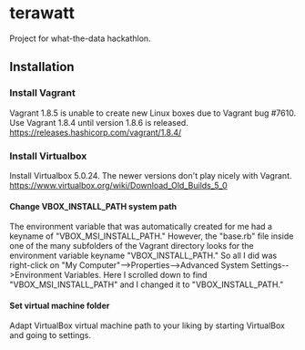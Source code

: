# terawatt
Project for what-the-data hackathlon.


## Installation

### Install Vagrant

Vagrant 1.8.5 is unable to create new Linux boxes due to Vagrant bug #7610. 
Use Vagrant 1.8.4 until version 1.8.6 is released.
https://releases.hashicorp.com/vagrant/1.8.4/

### Install Virtualbox

Install Virtualbox 5.0.24. The newer versions don't play nicely with Vagrant.
https://www.virtualbox.org/wiki/Download_Old_Builds_5_0

#### Change VBOX_INSTALL_PATH system path

The environment variable that was automatically created for me had a keyname of "VBOX_MSI_INSTALL_PATH." However, the "base.rb" file inside one of the many subfolders of the Vagrant directory looks for the environment variable keyname "VBOX_INSTALL_PATH." So all I did was right-click on "My Computer"-->Properties-->Advanced System Settings-->Environment Variables. Here I scrolled down to find "VBOX_MSI_INSTALL_PATH" and I changed it to "VBOX_INSTALL_PATH."

#### Set virtual machine folder

Adapt VirtualBox virtual machine path to your liking by starting VirtualBox and going to settings.
